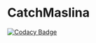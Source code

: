 # CatchMaslina
[![Codacy Badge](https://api.codacy.com/project/badge/Grade/e6e8945941f341979691a1e530c71c2c)](https://www.codacy.com/app/vlad9pa/CatchMaslina?utm_source=github.com&utm_medium=referral&utm_content=vlad9pa/CatchMaslina&utm_campaign=badger)